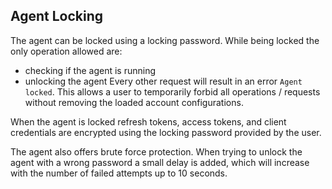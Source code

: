 ## Agent Locking
The agent can be locked using a locking password. While being locked the only
operation allowed are:
- checking if the agent is running
- unlocking the agent
Every other request will result in an error `Agent locked`. This allows a
user to temporarily forbid all operations / requests without removing the loaded
account configurations.

When the agent is locked refresh tokens, access tokens, and client credentials are encrypted using the locking password provided by the user.

The agent also offers brute force protection. When trying to unlock the agent
with a wrong password a small delay is added, which will increase with the
number of failed attempts up to 10 seconds.


